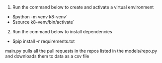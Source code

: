1. Run the command below to create and activate a virtual environment 
  * $python -m venv k8-venv`
  * $source k8-venv/bin/activate`
2. Run the command below to install dependencies
  * $pip install -r requirements.txt 

main.py pulls all the pull requests in the repos listed in the models/repo.py and downloads them to data as a csv file
